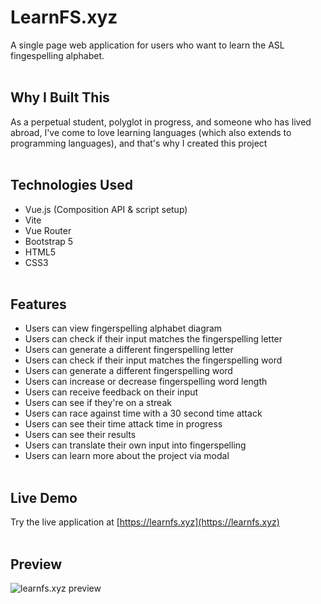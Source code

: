# LearnFS.xyz
A single page web application for users who want to learn the ASL fingespelling alphabet.
<br><br>
## Why I Built This
As a perpetual student, polyglot in progress, and someone who has lived abroad, I've come to love learning languages (which also extends to programming languages), and that's why I created this project
<br><br>
## Technologies Used
- Vue.js (Composition API & script setup)
- Vite
- Vue Router
- Bootstrap 5
- HTML5
- CSS3
<br><br>
## Features
- Users can view fingerspelling alphabet diagram
- Users can check if their input matches the fingerspelling letter
- Users can generate a different fingerspelling letter
- Users can check if their input matches the fingerspelling word
- Users can generate a different fingerspelling word
- Users can increase or decrease fingerspelling word length
- Users can receive feedback on their input
- Users can see if they're on a streak
- Users can race against time with a 30 second time attack
- Users can see their time attack time in progress
- Users can see their results
- Users can translate their own input into fingerspelling 
- Users can learn more about the project via modal
<br><br>
## Live Demo
Try the live application at [https://learnfs.xyz](https://learnfs.xyz)
<br><br>
## Preview
![learnfs.xyz preview](https://i.imgur.com/OLop2vN.png)
